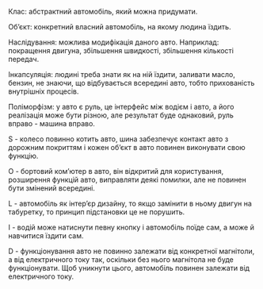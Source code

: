Клас: абстрактний автомобіль, який можна придумати.

Об’єкт: конкретний власний автомобіль, на якому людина їздить.

Наслідування: можлива модифікація даного авто. Наприклад: покращення двигуна, збільшення швидкості, збільшення кількості передач.

Інкапсуляція: людині треба знати як на ній їздити, заливати масло, бензин, не знаючи, що відбувається всередині авто, 
тобто прихованість внутрішніх процесів.

Поліморфізм: у авто є руль, це інтерфейс між водієм і авто, а його реалізація може бути різною, 
але результат буде однаковий, руль вправо - машина вправо.

S - колесо повинно котить авто, шина забезпечує контакт авто з дорожним покриттям і кожен 
об’єкт в авто повинен виконувати свою функцію.

O - бортовий ком’ютер в авто, він відкритий для користування, розширення функцій авто,
виправляти деякі помилки, але не повинен бути змінений всередині.

L - автомобіль як інтер’єр дизайну, то якщо замінити в ньому двигун на табуретку, то принцип підстановки це не порушить.

I - водій може натиснути певну кнопку і автомобіль поїде сам, а може й навчитися їздити сам.

D - функціонування авто не повинно залежати від конкретної магнітоли, а від електричного току так, 
оскільки без нього магнітола не буде функціонувати. Щоб уникнути цього, автомобіль повинен залежати від електричного току.
